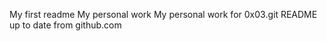 My first readme
My personal work
My personal work for 0x03.git
README up to date from github.com



